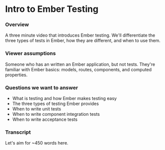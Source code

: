 # Intro to Ember Testing

### Overview

A three minute video that introduces Ember testing. We'll differentiate
the three types of tests in Ember, how they are different, and when to
use them.

### Viewer assumptions

Someone who has an written an Ember application, but not tests.
They're familiar with Ember basics: models, routes, components, and
computed properties.

### Questions we want to answer

* What is testing and how Ember makes testing easy
* The three types of testing Ember provides
* When to write unit tests
* When to write component integration tests
* When to write acceptance tests

### Transcript

Let's aim for ~450 words here.

